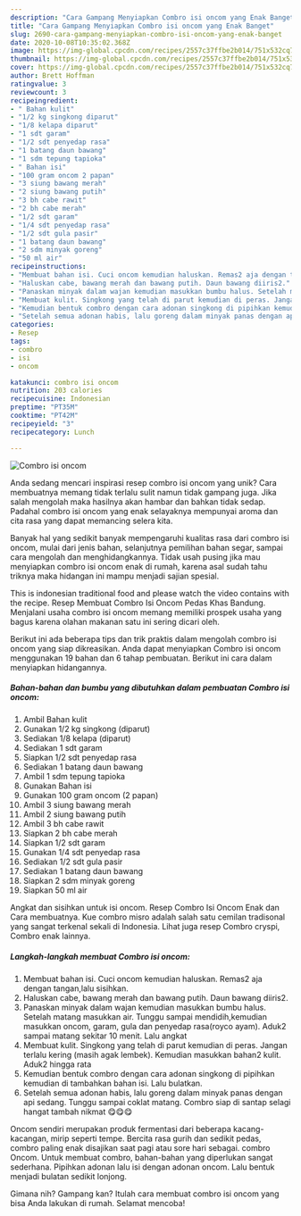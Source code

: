 ```yaml
---
description: "Cara Gampang Menyiapkan Combro isi oncom yang Enak Banget"
title: "Cara Gampang Menyiapkan Combro isi oncom yang Enak Banget"
slug: 2690-cara-gampang-menyiapkan-combro-isi-oncom-yang-enak-banget
date: 2020-10-08T10:35:02.368Z
image: https://img-global.cpcdn.com/recipes/2557c37ffbe2b014/751x532cq70/combro-isi-oncom-foto-resep-utama.jpg
thumbnail: https://img-global.cpcdn.com/recipes/2557c37ffbe2b014/751x532cq70/combro-isi-oncom-foto-resep-utama.jpg
cover: https://img-global.cpcdn.com/recipes/2557c37ffbe2b014/751x532cq70/combro-isi-oncom-foto-resep-utama.jpg
author: Brett Hoffman
ratingvalue: 3
reviewcount: 3
recipeingredient:
- " Bahan kulit"
- "1/2 kg singkong diparut"
- "1/8 kelapa diparut"
- "1 sdt garam"
- "1/2 sdt penyedap rasa"
- "1 batang daun bawang"
- "1 sdm tepung tapioka"
- " Bahan isi"
- "100 gram oncom 2 papan"
- "3 siung bawang merah"
- "2 siung bawang putih"
- "3 bh cabe rawit"
- "2 bh cabe merah"
- "1/2 sdt garam"
- "1/4 sdt penyedap rasa"
- "1/2 sdt gula pasir"
- "1 batang daun bawang"
- "2 sdm minyak goreng"
- "50 ml air"
recipeinstructions:
- "Membuat bahan isi. Cuci oncom kemudian haluskan. Remas2 aja dengan tangan,lalu sisihkan."
- "Haluskan cabe, bawang merah dan bawang putih. Daun bawang diiris2."
- "Panaskan minyak dalam wajan kemudian masukkan bumbu halus. Setelah matang masukkan air. Tunggu sampai mendidih,kemudian masukkan oncom, garam, gula dan penyedap rasa(royco ayam). Aduk2 sampai matang sekitar 10 menit. Lalu angkat"
- "Membuat kulit. Singkong yang telah di parut kemudian di peras. Jangan terlalu kering (masih agak lembek). Kemudian masukkan bahan2 kulit. Aduk2 hingga rata"
- "Kemudian bentuk combro dengan cara adonan singkong di pipihkan kemudian di tambahkan bahan isi. Lalu bulatkan."
- "Setelah semua adonan habis, lalu goreng dalam minyak panas dengan api sedang. Tunggu sampai coklat matang. Combro siap di santap selagi hangat tambah nikmat 😋😋😋"
categories:
- Resep
tags:
- combro
- isi
- oncom

katakunci: combro isi oncom 
nutrition: 203 calories
recipecuisine: Indonesian
preptime: "PT35M"
cooktime: "PT42M"
recipeyield: "3"
recipecategory: Lunch

---
```



![Combro isi oncom](https://img-global.cpcdn.com/recipes/2557c37ffbe2b014/751x532cq70/combro-isi-oncom-foto-resep-utama.jpg)

Anda sedang mencari inspirasi resep combro isi oncom yang unik? Cara membuatnya memang tidak terlalu sulit namun tidak gampang juga. Jika salah mengolah maka hasilnya akan hambar dan bahkan tidak sedap. Padahal combro isi oncom yang enak selayaknya mempunyai aroma dan cita rasa yang dapat memancing selera kita.

Banyak hal yang sedikit banyak mempengaruhi kualitas rasa dari combro isi oncom, mulai dari jenis bahan, selanjutnya pemilihan bahan segar, sampai cara mengolah dan menghidangkannya. Tidak usah pusing jika mau menyiapkan combro isi oncom enak di rumah, karena asal sudah tahu triknya maka hidangan ini mampu menjadi sajian spesial.

This is indonesian traditional food and please watch the video contains with the recipe. Resep Membuat Combro Isi Oncom Pedas Khas Bandung. Menjalani usaha combro isi oncom memang memiliki prospek usaha yang bagus karena olahan makanan satu ini sering dicari oleh.


Berikut ini ada beberapa tips dan trik praktis dalam mengolah combro isi oncom yang siap dikreasikan. Anda dapat menyiapkan Combro isi oncom menggunakan 19 bahan dan 6 tahap pembuatan. Berikut ini cara dalam menyiapkan hidangannya.

<!--inarticleads1-->

##### Bahan-bahan dan bumbu yang dibutuhkan dalam pembuatan Combro isi oncom:

1. Ambil  Bahan kulit
1. Gunakan 1/2 kg singkong (diparut)
1. Sediakan 1/8 kelapa (diparut)
1. Sediakan 1 sdt garam
1. Siapkan 1/2 sdt penyedap rasa
1. Sediakan 1 batang daun bawang
1. Ambil 1 sdm tepung tapioka
1. Gunakan  Bahan isi
1. Gunakan 100 gram oncom (2 papan)
1. Ambil 3 siung bawang merah
1. Ambil 2 siung bawang putih
1. Ambil 3 bh cabe rawit
1. Siapkan 2 bh cabe merah
1. Siapkan 1/2 sdt garam
1. Gunakan 1/4 sdt penyedap rasa
1. Sediakan 1/2 sdt gula pasir
1. Sediakan 1 batang daun bawang
1. Siapkan 2 sdm minyak goreng
1. Siapkan 50 ml air


Angkat dan sisihkan untuk isi oncom. Resep Combro Isi Oncom Enak dan Cara membuatnya. Kue combro misro adalah salah satu cemilan tradisonal yang sangat terkenal sekali di Indonesia. Lihat juga resep Combro cryspi, Combro enak lainnya. 

<!--inarticleads2-->

##### Langkah-langkah membuat Combro isi oncom:

1. Membuat bahan isi. Cuci oncom kemudian haluskan. Remas2 aja dengan tangan,lalu sisihkan.
1. Haluskan cabe, bawang merah dan bawang putih. Daun bawang diiris2.
1. Panaskan minyak dalam wajan kemudian masukkan bumbu halus. Setelah matang masukkan air. Tunggu sampai mendidih,kemudian masukkan oncom, garam, gula dan penyedap rasa(royco ayam). Aduk2 sampai matang sekitar 10 menit. Lalu angkat
1. Membuat kulit. Singkong yang telah di parut kemudian di peras. Jangan terlalu kering (masih agak lembek). Kemudian masukkan bahan2 kulit. Aduk2 hingga rata
1. Kemudian bentuk combro dengan cara adonan singkong di pipihkan kemudian di tambahkan bahan isi. Lalu bulatkan.
1. Setelah semua adonan habis, lalu goreng dalam minyak panas dengan api sedang. Tunggu sampai coklat matang. Combro siap di santap selagi hangat tambah nikmat 😋😋😋


Oncom sendiri merupakan produk fermentasi dari beberapa kacang-kacangan, mirip seperti tempe. Bercita rasa gurih dan sedikit pedas, combro paling enak disajikan saat pagi atau sore hari sebagai. combro Oncom. Untuk membuat combro, bahan-bahan yang diperlukan sangat sederhana. Pipihkan adonan lalu isi dengan adonan oncom. Lalu bentuk menjadi bulatan sedikit lonjong. 

Gimana nih? Gampang kan? Itulah cara membuat combro isi oncom yang bisa Anda lakukan di rumah. Selamat mencoba!
